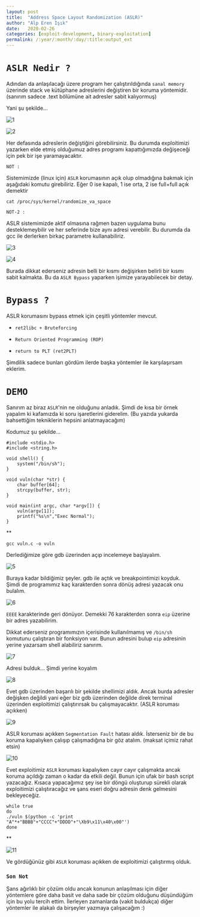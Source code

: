 ```yaml
---
layout: post
title:  "Address Space Layout Randomization (ASLR)"
author: "Alp Eren Işık"
date:   2020-02-26
categories: [exploit-development, binary-exploitation]
permalink: /:year/:month/:day/:title:output_ext
---
```


# `ASLR Nedir ?`

Adından da anlaşılacağı üzere program her çalıştırıldığında `sanal memory` üzerinde stack ve kütüphane adreslerini değiştiren bir koruma yöntemidir. (sanırım sadece .text bölümüne ait adresler sabit kalıyormuş)

Yani şu şekilde...

![1](/static/img/posts/ASLR/1.png)  

![2](/static/img/posts/ASLR/2.png)  

Her defasında adreslerin değiştiğini görebilirsiniz. Bu durumda exploitimizi yazarken elde etmiş olduğumuz adres programı kapattığımızda değişeceği için pek bir işe yaramayacaktır.

`NOT :`

Sistemimizde (linux için) `ASLR` korumasının açık olup olmadığına bakmak için aşağıdaki komutu girebiliriz. Eğer 0 ise kapalı, 1 ise orta, 2 ise full+full açık demektir

    cat /proc/sys/kernel/randomize_va_space


`NOT-2 :`

ASLR sistemimizde aktif olmasına rağmen bazen uygulama bunu desteklemeybilir ve her seferinde bize aynı adresi verebilir. Bu durumda da gcc ile derlerken birkaç parametre kullanabiliriz.

![3](/static/img/posts/ASLR/3.png)  

![4](/static/img/posts/ASLR/4.png)  

Burada dikkat ederseniz adresin belli bir kısmı değişirken belirli bir kısmı sabit kalmakta. Bu da `ASLR Bypass` yaparken işimize yarayabilecek bir detay.

# `Bypass ? `

ASLR korumasını bypass etmek için çeşitli yöntemler mevcut.

- `ret2libc + Bruteforcing`

- `Return Oriented Programming (ROP)`

- `return to PLT (ret2PLT)`

Şimdilik sadece bunları gördüm ilerde başka yöntemler ile karşılaşırsam eklerim.

# `DEMO`

Sanırım az biraz `ASLR`'nin ne olduğunu anladık. Şimdi de kısa bir örnek yapalım ki kafamızda ki soru işaretlerini giderelim. (Bu yazıda yukarda bahsettiğim tekniklerin hepsini anlatmayacağım)

Kodumuz şu şekilde...

    #include <stdio.h>
    #include <string.h>

    void shell() {
    	system("/bin/sh");
    }

    void vuln(char *str) {
    	char buffer[64];
    	strcpy(buffer, str);
    }

    void main(int argc, char *argv[]) {
    	vuln(argv[1]);
    	printf("%s\n","Exec Normal");
    }

**

    gcc vuln.c -o vuln

Derlediğimize göre gdb üzerinden açıp incelemeye başlayalım.

![5](/static/img/posts/ASLR/5.png)  

Buraya kadar bildiğimiz şeyler. gdb ile açtık ve breakpointimizi koyduk. Şimdi de programımız kaç karakterden sonra dönüş adresi yazacak onu bulalım.

![6](/static/img/posts/ASLR/6.png)  

`EEEE` karakterinde geri dönüyor. Demekki 76 karakterden sonra `eip` üzerine bir adres yazabilirim.

Dikkat ederseniz programımızın içerisinde kullanılmamış ve `/bin/sh` komutunu çalıştıran bir fonksiyon var. Bunun adresini bulup `eip` adresinin yerine yazarsam shell alabiliriz sanırım.

![7](/static/img/posts/ASLR/7.png)  

Adresi bulduk... Şimdi yerine koyalım

![8](/static/img/posts/ASLR/8.png)  

Evet gdb üzerinden başarılı bir şekilde shellimizi aldık. Ancak burda adresler değişken değildi yani eğer biz gdb üzerinden değilde direk terminal üzerinden exploitimizi çalıştırırsak bu çalışmayacaktır. (ASLR koruması açıkken)

![9](/static/img/posts/ASLR/9.png)  

ASLR koruması açıkken `Segmentation Fault` hatası aldık. İsterseniz bir de bu koruma kapalıyken çalışıp çalışmadığına bir göz atalım. (maksat içimiz rahat etsin)

![10](/static/img/posts/ASLR/10.png)  

Evet exploitimiz `ASLR` koruması kapalıyken cayır cayır çalışmakta ancak koruma açıldığı zaman o kadar da etkili değil. Bunun için ufak bir bash script yazacağız. Kısaca yapacağımız şey ise bir döngü oluşturup sürekli olarak exploitimizi çalıştıracağız ve şans eseri doğru adresin denk gelmesini bekleyeceğiz.

    while true
    do
    ./vuln $(python -c 'print "A"*+"BBBB"+"CCCC"+"DDDD"+"\Xb9\x11\x40\x00"')
    done

**

![11](/static/img/posts/ASLR/11.png)  

Ve gördüğünüz gibi `ASLR` koruması açıkken de exploitimizi çalıştırmış olduk.

### `Son Not`

Şans ağırlıklı bir çözüm oldu ancak konunun anlaşılması için diğer yöntemlere göre daha basit ve daha sade bir çözüm olduğunu düşündüğüm için bu yolu tercih ettim. İlerleyen zamanlarda (vakit buldukça) diğer yöntemler ile alakalı da birşeyler yazmaya çalışacağım :)
